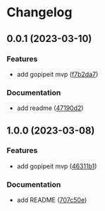 # Changelog

## 0.0.1 (2023-03-10)


### Features

* add gopipeit mvp ([f7b2da7](https://github.com/pavlabs/gopipeit/commit/f7b2da709a535c51d1e796e0568fa64542b7e049))


### Documentation

* add readme ([47190d2](https://github.com/pavlabs/gopipeit/commit/47190d26cba14cef214cf7d9dd07deb7d0aced7e))

## 1.0.0 (2023-03-08)


### Features

* add gopipeit mvp ([46311b1](https://github.com/pavlabs/gopipeit/commit/46311b14db89309c1a9212e31c1982715494ec86))


### Documentation

* add README ([707c50e](https://github.com/pavlabs/gopipeit/commit/707c50e63dd80ea5b00f61a9459f422024d52b32))
